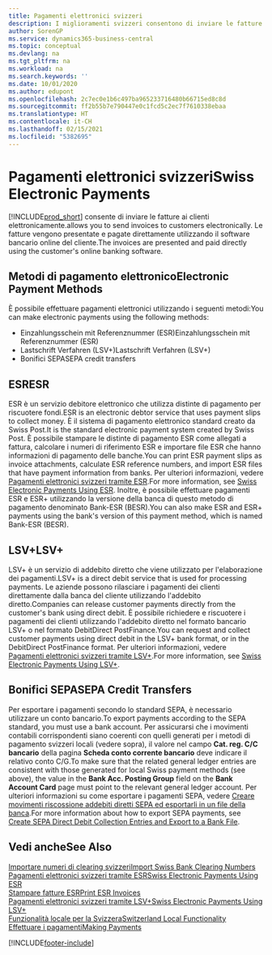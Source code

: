 ```yaml
---
title: Pagamenti elettronici svizzeri
description: I miglioramenti svizzeri consentono di inviare le fatture ai clienti elettronicamente. Le fatture vengono presentate e pagate direttamente utilizzando il software bancario online del cliente.
author: SorenGP
ms.service: dynamics365-business-central
ms.topic: conceptual
ms.devlang: na
ms.tgt_pltfrm: na
ms.workload: na
ms.search.keywords: ''
ms.date: 10/01/2020
ms.author: edupont
ms.openlocfilehash: 2c7ec0e1b6c497ba965233716480b66715ed8c8d
ms.sourcegitcommit: ff2b55b7e790447e0c1fcd5c2ec7f7610338ebaa
ms.translationtype: HT
ms.contentlocale: it-CH
ms.lasthandoff: 02/15/2021
ms.locfileid: "5382695"
---
```

# <a name="swiss-electronic-payments"></a><span data-ttu-id="92d70-104">Pagamenti elettronici svizzeri</span><span class="sxs-lookup"><span data-stu-id="92d70-104">Swiss Electronic Payments</span></span>
[!INCLUDE[prod_short](../../includes/prod_short.md)] <span data-ttu-id="92d70-105">consente di inviare le fatture ai clienti elettronicamente.</span><span class="sxs-lookup"><span data-stu-id="92d70-105">allows you to send invoices to customers electronically.</span></span> <span data-ttu-id="92d70-106">Le fatture vengono presentate e pagate direttamente utilizzando il software bancario online del cliente.</span><span class="sxs-lookup"><span data-stu-id="92d70-106">The invoices are presented and paid directly using the customer's online banking software.</span></span>  

## <a name="electronic-payment-methods"></a><span data-ttu-id="92d70-107">Metodi di pagamento elettronico</span><span class="sxs-lookup"><span data-stu-id="92d70-107">Electronic Payment Methods</span></span>  
<span data-ttu-id="92d70-108">È possibile effettuare pagamenti elettronici utilizzando i seguenti metodi:</span><span class="sxs-lookup"><span data-stu-id="92d70-108">You can make electronic payments using the following methods:</span></span>  

- <span data-ttu-id="92d70-109">Einzahlungsschein mit Referenznummer (ESR)</span><span class="sxs-lookup"><span data-stu-id="92d70-109">Einzahlungsschein mit Referenznummer (ESR)</span></span>  
- <span data-ttu-id="92d70-110">Lastschrift Verfahren (LSV+)</span><span class="sxs-lookup"><span data-stu-id="92d70-110">Lastschrift Verfahren (LSV+)</span></span>  
- <span data-ttu-id="92d70-111">Bonifici SEPA</span><span class="sxs-lookup"><span data-stu-id="92d70-111">SEPA credit transfers</span></span>  

## <a name="esr"></a><span data-ttu-id="92d70-112">ESR</span><span class="sxs-lookup"><span data-stu-id="92d70-112">ESR</span></span>  
<span data-ttu-id="92d70-113">ESR è un servizio debitore elettronico che utilizza distinte di pagamento per riscuotere fondi.</span><span class="sxs-lookup"><span data-stu-id="92d70-113">ESR is an electronic debtor service that uses payment slips to collect money.</span></span> <span data-ttu-id="92d70-114">È il sistema di pagamento elettronico standard creato da Swiss Post.</span><span class="sxs-lookup"><span data-stu-id="92d70-114">It is the standard electronic payment system created by Swiss Post.</span></span> <span data-ttu-id="92d70-115">È possibile stampare le distinte di pagamento ESR come allegati a fattura, calcolare i numeri di riferimento ESR e importare file ESR che hanno informazioni di pagamento delle banche.</span><span class="sxs-lookup"><span data-stu-id="92d70-115">You can print ESR payment slips as invoice attachments, calculate ESR reference numbers, and import ESR files that have payment information from banks.</span></span> <span data-ttu-id="92d70-116">Per ulteriori informazioni, vedere [Pagamenti elettronici svizzeri tramite ESR](how-to-print-esr-invoices.md).</span><span class="sxs-lookup"><span data-stu-id="92d70-116">For more information, see [Swiss Electronic Payments Using ESR](how-to-print-esr-invoices.md).</span></span> <span data-ttu-id="92d70-117">Inoltre, è possibile effettuare pagamenti ESR e ESR+ utilizzando la versione della banca di questo metodo di pagamento denominato Bank-ESR (BESR).</span><span class="sxs-lookup"><span data-stu-id="92d70-117">You can also make ESR and ESR+ payments using the bank's version of this payment method, which is named Bank-ESR (BESR).</span></span>  

## <a name="lsv"></a><span data-ttu-id="92d70-118">LSV+</span><span class="sxs-lookup"><span data-stu-id="92d70-118">LSV+</span></span>  
<span data-ttu-id="92d70-119">LSV+ è un servizio di addebito diretto che viene utilizzato per l'elaborazione dei pagamenti.</span><span class="sxs-lookup"><span data-stu-id="92d70-119">LSV+ is a direct debit service that is used for processing payments.</span></span> <span data-ttu-id="92d70-120">Le aziende possono rilasciare i pagamenti dei clienti direttamente dalla banca del cliente utilizzando l'addebito diretto.</span><span class="sxs-lookup"><span data-stu-id="92d70-120">Companies can release customer payments directly from the customer's bank using direct debit.</span></span> <span data-ttu-id="92d70-121">È possibile richiedere e riscuotere i pagamenti dei clienti utilizzando l'addebito diretto nel formato bancario LSV+ o nel formato DebitDirect PostFinance.</span><span class="sxs-lookup"><span data-stu-id="92d70-121">You can request and collect customer payments using direct debit in the LSV+ bank format, or in the DebitDirect PostFinance format.</span></span> <span data-ttu-id="92d70-122">Per ulteriori informazioni, vedere [Pagamenti elettronici svizzeri tramite LSV+](swiss-electronic-payments-using-lsv-.md).</span><span class="sxs-lookup"><span data-stu-id="92d70-122">For more information, see [Swiss Electronic Payments Using LSV+](swiss-electronic-payments-using-lsv-.md).</span></span>  

## <a name="sepa-credit-transfers"></a><span data-ttu-id="92d70-123">Bonifici SEPA</span><span class="sxs-lookup"><span data-stu-id="92d70-123">SEPA Credit Transfers</span></span>  
<span data-ttu-id="92d70-124">Per esportare i pagamenti secondo lo standard SEPA, è necessario utilizzare un conto bancario.</span><span class="sxs-lookup"><span data-stu-id="92d70-124">To export payments according to the SEPA standard, you must use a bank account.</span></span> <span data-ttu-id="92d70-125">Per assicurarsi che i movimenti contabili corrispondenti siano coerenti con quelli generati per i metodi di pagamento svizzeri locali (vedere sopra), il valore nel campo **Cat. reg. C/C bancario** della pagina **Scheda conto corrente bancario** deve indicare il relativo conto C/G.</span><span class="sxs-lookup"><span data-stu-id="92d70-125">To make sure that the related general ledger entries are consistent with those generated for local Swiss payment methods (see above), the value in the **Bank Acc. Posting Group** field on the **Bank Account Card** page must point to the relevant general ledger account.</span></span> <span data-ttu-id="92d70-126">Per ulteriori informazioni su come esportare i pagamenti SEPA, vedere [Creare movimenti riscossione addebiti diretti SEPA ed esportarli in un file della banca](../../finance-collect-payments-with-sepa-direct-debit.md#creating-sepa-direct-debit-collection-entries-and-export-to-a-bank-file).</span><span class="sxs-lookup"><span data-stu-id="92d70-126">For more information about how to export SEPA payments, see [Create SEPA Direct Debit Collection Entries and Export to a Bank File](../../finance-collect-payments-with-sepa-direct-debit.md#creating-sepa-direct-debit-collection-entries-and-export-to-a-bank-file).</span></span>  

## <a name="see-also"></a><span data-ttu-id="92d70-127">Vedi anche</span><span class="sxs-lookup"><span data-stu-id="92d70-127">See Also</span></span>  
 [<span data-ttu-id="92d70-128">Importare numeri di clearing svizzeri</span><span class="sxs-lookup"><span data-stu-id="92d70-128">Import Swiss Bank Clearing Numbers</span></span>](how-to-import-swiss-bank-clearing-numbers.md)  
 [<span data-ttu-id="92d70-129">Pagamenti elettronici svizzeri tramite ESR</span><span class="sxs-lookup"><span data-stu-id="92d70-129">Swiss Electronic Payments Using ESR</span></span>](swiss-electronic-payments-using-esr.md)  
 [<span data-ttu-id="92d70-130">Stampare fatture ESR</span><span class="sxs-lookup"><span data-stu-id="92d70-130">Print ESR Invoices</span></span>](how-to-print-esr-invoices.md)  
 [<span data-ttu-id="92d70-131">Pagamenti elettronici svizzeri tramite LSV+</span><span class="sxs-lookup"><span data-stu-id="92d70-131">Swiss Electronic Payments Using LSV+</span></span>](swiss-electronic-payments-using-lsv-.md)  
 [<span data-ttu-id="92d70-132">Funzionalità locale per la Svizzera</span><span class="sxs-lookup"><span data-stu-id="92d70-132">Switzerland Local Functionality</span></span>](switzerland-local-functionality.md)  
 [<span data-ttu-id="92d70-133">Effettuare i pagamenti</span><span class="sxs-lookup"><span data-stu-id="92d70-133">Making Payments</span></span>](../../payables-make-payments.md)


[!INCLUDE[footer-include](../../includes/footer-banner.md)]